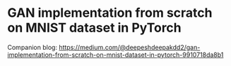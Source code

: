 # GAN implementation from scratch on MNIST dataset in PyTorch
Companion blog: https://medium.com/@deepeshdeepakdd2/gan-implementation-from-scratch-on-mnist-dataset-in-pytorch-9910718da8b1
